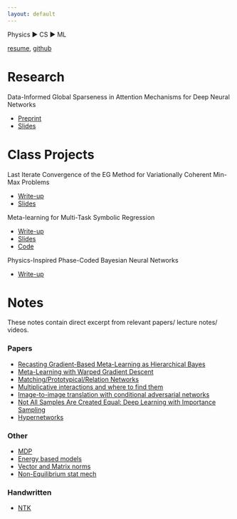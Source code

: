 ```yaml
---
layout: default
---
```


Physics :arrow_forward: CS :arrow_forward: ML

[resume](./IleanaRuginaResume2021.pdf), [github](https://github.com/irugina)

# Research

Data-Informed Global Sparseness in Attention Mechanisms for Deep Neural Networks
* [Preprint](https://arxiv.org/pdf/2012.02030.pdf)
* [Slides](https://drive.google.com/file/d/17jPcmMGeE2duneQfq2ovvcKeQ2FY9Y0U/view?usp=sharing)

# Class Projects


Last Iterate Convergence of the EG Method for Variationally Coherent Min-Max Problems

* [Write-up](/attachments/6881_project.pdf)
* [Slides](./attachments/6_881_Presentation.pdf)


Meta-learning for Multi-Task Symbolic Regression 

* [Write-up](./attachments/6_883_Project.pdf)
* [Slides](./attachments/6_883_slides.pdf)
* [Code](https://github.com/irugina/6.883-Project-MetaEQL/)


Physics-Inspired Phase-Coded Bayesian Neural Networks

* [Write-up](./attachments/bayesian_optical_neural_networks.pdf)

# Notes

These notes contain direct excerpt from relevant papers/ lecture notes/ videos.

### Papers

* [Recasting Gradient-Based Meta-Learning as Hierarchical Bayes](./posts/bayesian_maml.html)
* [Meta-Learning with Warped Gradient Descent](./posts/warped.html)
* [Matching/Prototypical/Relation Networks](./posts/meta_learn_embeddings.html)
* [Multiplicative interactions and where to find them](./posts/multiplicative_weights.html)
* [Image-to-image translation with conditional adversarial networks](./posts/pix2pix.html) 
* [Not All Samples Are Created Equal: Deep Learning with Importance Sampling ](./posts/imp_sampling.html) 
* [Hypernetworks](./posts/hypernetworks.html)

### Other

* [MDP](./posts/mdp.html)
* [Energy based models](./posts/energy_based_models.html)
* [Vector and Matrix norms](./posts/norms.html)
* [Non-Equilibrium stat mech](./posts/non-eq-stat-mech.html)

### Handwritten

* [NTK](./notes/NTK.pdf)



